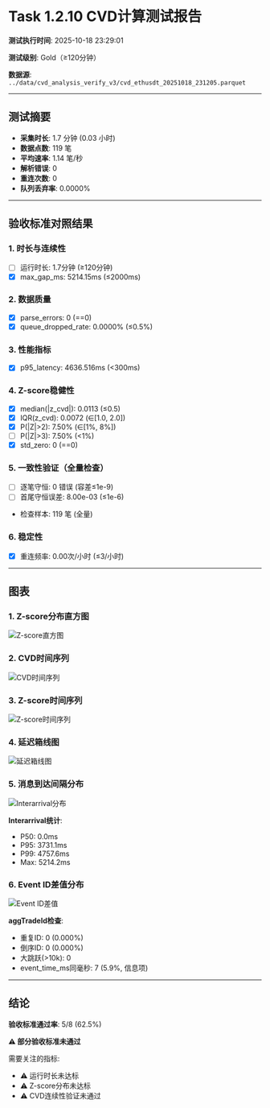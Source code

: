 # Task 1.2.10 CVD计算测试报告

**测试执行时间**: 2025-10-18 23:29:01

**测试级别**: Gold（≥120分钟）

**数据源**: `../data/cvd_analysis_verify_v3/cvd_ethusdt_20251018_231205.parquet`

---

## 测试摘要

- **采集时长**: 1.7 分钟 (0.03 小时)
- **数据点数**: 119 笔
- **平均速率**: 1.14 笔/秒
- **解析错误**: 0
- **重连次数**: 0
- **队列丢弃率**: 0.0000%

---

## 验收标准对照结果

### 1. 时长与连续性
- [ ] 运行时长: 1.7分钟 (≥120分钟)
- [x] max_gap_ms: 5214.15ms (≤2000ms)

### 2. 数据质量
- [x] parse_errors: 0 (==0)
- [x] queue_dropped_rate: 0.0000% (≤0.5%)

### 3. 性能指标
- [x] p95_latency: 4636.516ms (<300ms)

### 4. Z-score稳健性
- [x] median(|z_cvd|): 0.0113 (≤0.5)
- [x] IQR(z_cvd): 0.0072 (∈[1.0, 2.0])
- [x] P(|Z|>2): 7.50% (∈[1%, 8%])
- [ ] P(|Z|>3): 7.50% (<1%)
- [x] std_zero: 0 (==0)

### 5. 一致性验证（全量检查）
- [ ] 逐笔守恒: 0 错误 (容差≤1e-9)
- [ ] 首尾守恒误差: 8.00e-03 (≤1e-6)
- 检查样本: 119 笔 (全量)

### 6. 稳定性
- [x] 重连频率: 0.00次/小时 (≤3/小时)

---

## 图表

### 1. Z-score分布直方图
![Z-score直方图](../../figs_cvd_analysis_verify_v3/hist_z.png)

### 2. CVD时间序列
![CVD时间序列](../../figs_cvd_analysis_verify_v3/cvd_timeseries.png)

### 3. Z-score时间序列
![Z-score时间序列](../../figs_cvd_analysis_verify_v3/z_timeseries.png)

### 4. 延迟箱线图
![延迟箱线图](../../figs_cvd_analysis_verify_v3/latency_box.png)

### 5. 消息到达间隔分布
![Interarrival分布](../../figs_cvd_analysis_verify_v3/interarrival_hist.png)

**Interarrival统计**:
- P50: 0.0ms
- P95: 3731.1ms
- P99: 4757.6ms
- Max: 5214.2ms

### 6. Event ID差值分布
![Event ID差值](../../figs_cvd_analysis_verify_v3/event_id_diff.png)

**aggTradeId检查**:
- 重复ID: 0 (0.000%)
- 倒序ID: 0 (0.000%)
- 大跳跃(>10k): 0
- event_time_ms同毫秒: 7 (5.9%, 信息项)

---

## 结论

**验收标准通过率**: 5/8 (62.5%)

**⚠️ 部分验收标准未通过**

需要关注的指标:
- ⚠️ 运行时长未达标
- ⚠️ Z-score分布未达标
- ⚠️ CVD连续性验证未通过
